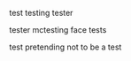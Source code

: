 [commit]: # 'e43a7d1e19d6b8feda70fcc411988fe7fcbbb077'

test testing tester

tester mctesting face tests

test pretending not to be a test

